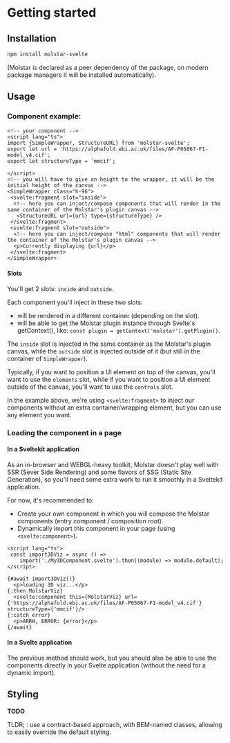 # Getting started

## Installation

```bash
npm install molstar-svelte
```
(Molstar is declared as a peer dependency of the package, on modern package managers it will be installed automatically).

## Usage 


### Component example:
```svelte
<!-- your component -->
<script lang="ts">
import {SimpleWrapper, StructureURL} from 'molstar-svelte';
export let url = 'https://alphafold.ebi.ac.uk/files/AF-P05067-F1-model_v4.cif';
export let structureType = 'mmcif';

</script>
<!-- you will have to give an height to the wrapper, it will be the initial height of the canvas -->
<SimpleWrapper class="h-96">
 <svelte:fragment slot="inside">
  <!-- here you can inject/compose components that will render in the same container of the Molstar's plugin canvas -->
   <StructureURL url={url} type={structureType} />
 </svelte:fragment>
 <svelte:fragment slot="outside">
  <!-- here you can inject/compose "html" components that will render the container of the Molstar's plugin canvas -->
  <p>Currently displaying {url}</p>
 </svelte:fragment>
</SimpleWrapper>
```

#### Slots

You'll get 2 slots: `inside` and `outside`. 

Each component you'll inject in these two slots:
- will be rendered in a different container (depending on the slot).
- will be able to get the Molstar plugin instance through Svelte's getContext(), like: `const plugin = getContext('molstar').getPlugin()`.

The `inside` slot is injected in the same container as the Molstar's plugin canvas, while the `outside` slot is injected outside of it (but still in the container of `SimpleWrapper`).

Typically, if you want to position a UI element on top of the canvas, you'll want to use the `elements` slot, while if you want to position a UI element outside of the canvas, you'll want to use the `controls` slot.

In the example above, we're using `<svelte:fragment>` to inject our components without an extra container/wrapping element, but you can use any element you want.



### Loading the component in a page

#### In a Sveltekit application

As an in-browser and WEBGL-heavy toolkit, Molstar doesn't play well with SSR (Sever Side Rendering) and some flavors of SSG (Static Site Generation), so you'll need some extra work to run it smoothly in a Sveltekit application.

For now, it's recommended to:
- Create your own component in which you will compose the Molstar components (entry component / composition root).
- Dynamically import this component in your page (using `<svelte:component>`).

```svelte
<script lang="ts">
 const import3DViz = async () =>
    import('./My3DComponent.svelte').then((module) => module.default);
</script>

{#await import3DViz()}
  <p>loading 3D viz...</p>
{:then MolstarViz}
  <svelte:component this={MolstarViz} url={'https://alphafold.ebi.ac.uk/files/AF-P05067-F1-model_v4.cif'} structureType={'mmcif'}/>
{:catch error}
  <p>ARRH, ERROR: {error}</p>
{/await}
```


#### In a Svelte application

The previous method should work, but you should also be able to use the components directly in your Svelte application (without the need for a dynamic import).


## Styling

**TODO**

TLDR; : use a contract-based approach, with BEM-named classes, allowing to easily override the default styling.